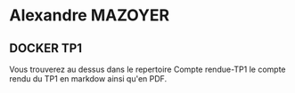# Alexandre MAZOYER

## DOCKER  TP1 
Vous trouverez au dessus dans le repertoire Compte rendue-TP1 le compte rendu du TP1 en markdow ainsi qu'en PDF.
